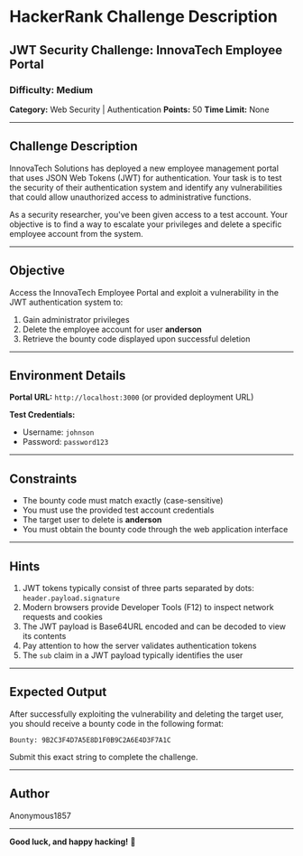 # HackerRank Challenge Description

## JWT Security Challenge: InnovaTech Employee Portal

### Difficulty: Medium

**Category:** Web Security | Authentication
**Points:** 50
**Time Limit:** None

***

## Challenge Description

InnovaTech Solutions has deployed a new employee management portal that uses JSON Web Tokens (JWT) for authentication. Your task is to test the security of their authentication system and identify any vulnerabilities that could allow unauthorized access to administrative functions.

As a security researcher, you've been given access to a test account. Your objective is to find a way to escalate your privileges and delete a specific employee account from the system.

***

## Objective

Access the InnovaTech Employee Portal and exploit a vulnerability in the JWT authentication system to:

1. Gain administrator privileges
2. Delete the employee account for user **anderson**
3. Retrieve the bounty code displayed upon successful deletion

***

## Environment Details

**Portal URL:** `http://localhost:3000` (or provided deployment URL)

**Test Credentials:**

- Username: `johnson`
- Password: `password123`

***

## Constraints

- The bounty code must match exactly (case-sensitive)
- You must use the provided test account credentials
- The target user to delete is **anderson**
- You must obtain the bounty code through the web application interface

***

## Hints

1. JWT tokens typically consist of three parts separated by dots: `header.payload.signature`
2. Modern browsers provide Developer Tools (F12) to inspect network requests and cookies
3. The JWT payload is Base64URL encoded and can be decoded to view its contents
4. Pay attention to how the server validates authentication tokens
5. The `sub` claim in a JWT payload typically identifies the user

***

## Expected Output

After successfully exploiting the vulnerability and deleting the target user, you should receive a bounty code in the following format:

```
Bounty: 9B2C3F4D7A5E8D1F0B9C2A6E4D3F7A1C
```

Submit this exact string to complete the challenge.

***

## Author

Anonymous1857

***

**Good luck, and happy hacking!** 🎯